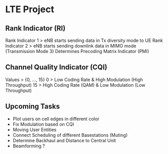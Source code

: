 # LTE Project

## Rank Indicator (RI)
Rank Indicator 1 > eNB starts sending data in Tx diversity mode to UE
Rank Indicator 2 > eNB starts sending downlink data in MIMO mode (Transmission Mode 3)
Determines Precoding Matrix Indicator (PMI)

## Channel Quality Indicator (CQI)
Values > {0, ..., 15}
0 > Low Coding Rate & High Modulation (High Throughput)
15 > High Coding Rate (QAM) & Low Modulation (Low Throughput)

## Upcoming Tasks
- Plot users on cell edges in different color
- Fix Modulation based on CQI
- Moving User Entities
- Connect Scheduling of different Basestations (Muting)
- Determine Backhaul and Distance to Central Unit
- Beamforming ?
